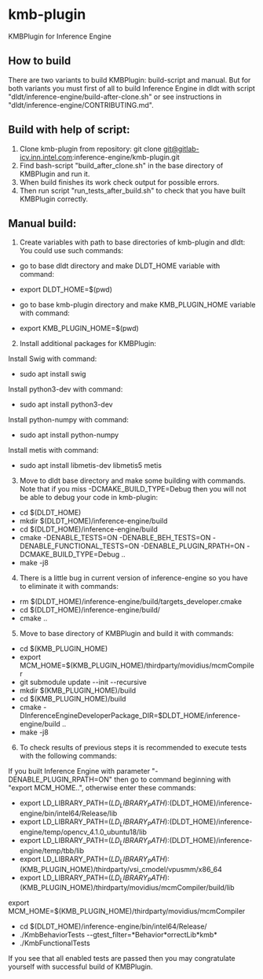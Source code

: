 # kmb-plugin

KMBPlugin for Inference Engine


## How to build
There are two variants to build KMBPlugin: build-script and manual.
But for both variants you must first of all to build Inference Engine in dldt with 
script "dldt/inference-engine/build-after-clone.sh" or see instructions in "dldt/inference-engine/CONTRIBUTING.md".

## Build with help of script:
1. Clone kmb-plugin from repository: git clone git@gitlab-icv.inn.intel.com:inference-engine/kmb-plugin.git
2. Find bash-script "build_after_clone.sh" in the base directory of KMBPlugin and run it. 
3. When build finishes its work check output for possible errors.
4. Then run script "run_tests_after_build.sh" to check that you have built KMBPlugin correctly.

## Manual build:
1. Create variables with path to base directories of kmb-plugin and dldt:
You could use such commands:
- go to base dldt directory and make DLDT_HOME variable with command: 

* export DLDT_HOME=$(pwd)

- go to base kmb-plugin directory and make KMB_PLUGIN_HOME variable with command:

* export KMB_PLUGIN_HOME=$(pwd)


2. Install additional packages for KMBPlugin:

Install Swig with command: 

* sudo apt install swig

Install python3-dev with command: 

* sudo apt install python3-dev

Install python-numpy with command: 

* sudo apt install python-numpy

Install metis with command: 

* sudo apt install libmetis-dev libmetis5 metis

3. Move to dldt base directory and make some building with commands. Note that if you miss -DCMAKE_BUILD_TYPE=Debug then you will not be able to debug your code in kmb-plugin:

* cd $(DLDT_HOME)
* mkdir $(DLDT_HOME)/inference-engine/build
* cd $(DLDT_HOME)/inference-engine/build
* cmake -DENABLE_TESTS=ON -DENABLE_BEH_TESTS=ON -DENABLE_FUNCTIONAL_TESTS=ON -DENABLE_PLUGIN_RPATH=ON -DCMAKE_BUILD_TYPE=Debug ..
* make -j8


4. There is a little bug in current version of inference-engine so you have to eliminate it with commands:

* rm $(DLDT_HOME)/inference-engine/build/targets_developer.cmake
* cd $(DLDT_HOME)/inference-engine/build/
* cmake ..

5. Move to base directory of KMBPlugin and build it with commands:

* cd $(KMB_PLUGIN_HOME)
* export MCM_HOME=$(KMB_PLUGIN_HOME)/thirdparty/movidius/mcmCompiler
* git submodule update --init --recursive
* mkdir $(KMB_PLUGIN_HOME)/build
* cd $(KMB_PLUGIN_HOME)/build
* cmake -DInferenceEngineDeveloperPackage_DIR=$DLDT_HOME/inference-engine/build ..
* make -j8


6. To check results of previous steps it is recommended to execute tests with the following commands:

If you built Inference Engine with parameter "-DENABLE_PLUGIN_RPATH=ON" then go to command beginning with "export MCM_HOME..", otherwise enter these commands:
* export LD_LIBRARY_PATH=$(LD_LIBRARY_PATH):$(DLDT_HOME)/inference-engine/bin/intel64/Release/lib
* export LD_LIBRARY_PATH=$(LD_LIBRARY_PATH):$(DLDT_HOME)/inference-engine/temp/opencv_4.1.0_ubuntu18/lib
* export LD_LIBRARY_PATH=$(LD_LIBRARY_PATH):$(DLDT_HOME)/inference-engine/temp/tbb/lib
* export LD_LIBRARY_PATH=$(LD_LIBRARY_PATH):$(KMB_PLUGIN_HOME)/thirdparty/vsi_cmodel/vpusmm/x86_64
* export LD_LIBRARY_PATH=$(LD_LIBRARY_PATH):$(KMB_PLUGIN_HOME)/thirdparty/movidius/mcmCompiler/build/lib

export MCM_HOME=$(KMB_PLUGIN_HOME)/thirdparty/movidius/mcmCompiler
* cd $(DLDT_HOME)/inference-engine/bin/intel64/Release/
* ./KmbBehaviorTests --gtest_filter=\*Behavior\*orrectLib\*kmb\*
* ./KmbFunctionalTests

If you see that all enabled tests are passed then you may congratulate yourself with successful build of KMBPlugin.

